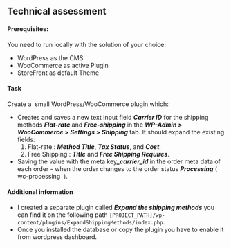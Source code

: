 ## Technical assessment 

#### Prerequisites:
You need to run locally with the solution of your choice:
- WordPress as the CMS
- WooCommerce as active Plugin
- StoreFront as default Theme

#### Task
Create a ​ small​ WordPress/WooCommerce plugin which:
* Creates and saves a new text input field ***Carrier ID​*** for the shipping methods
***Flat-rate***​ and ***Free-shipping​*** in the ***WP-Admin > WooCommerce >
Settings > Shipping*** tab.
It should expand the existing fields:
    1. Flat-rate​ : ***Method Title***, ***Tax Status***, and ***Cost***.
    2. Free Shipping​ :​ ***Title*** and ***Free Shipping Requires***.
* Saving the value with the​ meta key​ ***​_carrier_id​*** in the order meta data
of each order - when the order changes to the order status ***Processing***
(​ wc-processing ​ ).

#### Additional information

* I created a separate plugin called ***Expand the shipping methods*** you can find it on the following path
`[PROJECT_PATH]/wp-content/plugins/ExpandShippingMethods/index.php`.
* Once you installed the database or copy the plugin you have to enable it from wordpress dashboard.